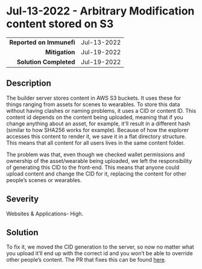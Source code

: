 # Jul-13-2022 - Arbitrary Modification content stored on S3

|                          |             |
| -----------------------: | :---------- |
| **Reported on Immunefi** | Jul-13-2022 |
|           **Mitigation** | Jul-19-2022 |
|   **Solution Completed** | Jul-19-2022 |

## Description

The builder server stores content in AWS S3 buckets. It uses these for things ranging from assets for scenes to wearables. To store this data without having clashes or naming problems, it uses a CID or content ID. This content id depends on the content being uploaded, meaning that if you change anything about an asset, for example, it'll result in a different hash (similar to how SHA256 works for example). Because of how the explorer accesses this content to render it, we save it in a flat directory structure. This means that all content for all users lives in the same content folder.

The problem was that, even though we checked wallet permissions and ownership of the asset/wearable being uploaded, we left the responsibility of generating this CID to the front-end. This means that anyone could upload content and change the CID for it, replacing the content for other people’s scenes or wearables.

## Severity

Websites & Applications- High.

## Solution

To fix it, we moved the CID generation to the server, so now no matter what you upload it’ll end up with the correct id and you won’t be able to override other people’s content. The PR that fixes this can be found [here](https://github.com/decentraland/builder-server/pull/569).
